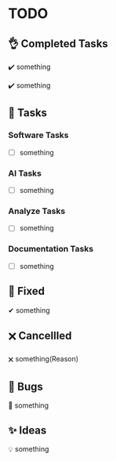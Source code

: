 # TODO

## 👌 Completed Tasks
✔️ something

✔️ something




## 📌 Tasks 
### Software Tasks
- [ ] something


###  AI Tasks
- [ ] something


###  Analyze Tasks
- [ ] something


### Documentation Tasks
- [ ] something


## 🔨 Fixed
✔ something


## 🗙 Cancellled
🗙 something(Reason)


## 🚧 Bugs
🐛 something


## ✨ Ideas
💡 something